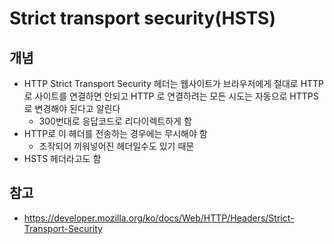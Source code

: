 # Strict transport security(HSTS)

## 개념
* HTTP Strict Transport Security 헤더는 웹사이트가 브라우저에게 절대로 HTTP 로 사이트를 연결하면 안되고 HTTP 로 연결하려는 모든 시도는 자동으로 HTTPS로 변경해야 된다고 알린다
	* 300번대로 응답코드로 리다이렉트하게 함
* HTTP로 이 헤더를 전송하는 경우에는 무시해야 함
	* 조작되어 끼워넣어진 헤더일수도 있기 때문
* HSTS 헤더라고도 함
## 참고
* https://developer.mozilla.org/ko/docs/Web/HTTP/Headers/Strict-Transport-Security